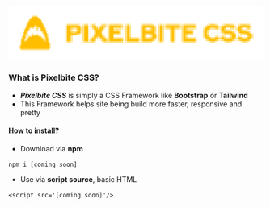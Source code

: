 ![img](https://raw.githubusercontent.com/Pixelbite-CSS/.github/main/banner-yellow.png)

### What is Pixelbite CSS?
- ***Pixelbite CSS*** is simply a CSS Framework like **Bootstrap** or **Tailwind**
- This Framework helps site being build more faster, responsive and pretty

#### How to install?
- Download via **npm**
```
npm i [coming soon]
```
- Use via **script source**, basic HTML
```
<script src='[coming soon]'/>
